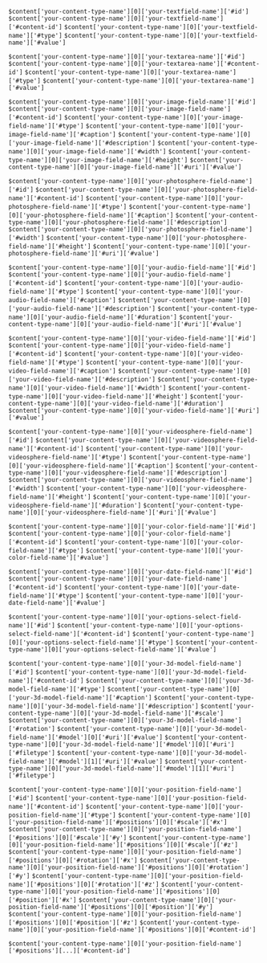 `$content['your-content-type-name'][0]['your-textfield-name']['#id']`
`$content['your-content-type-name'][0]['your-textfield-name']['#content-id']`
`$content['your-content-type-name'][0]['your-textfield-name']['#type']`
`$content['your-content-type-name'][0]['your-textfield-name']['#value']`

`$content['your-content-type-name'][0]['your-textarea-name']['#id']`
`$content['your-content-type-name'][0]['your-textarea-name']['#content-id']`
`$content['your-content-type-name'][0]['your-textarea-name']['#type']`
`$content['your-content-type-name'][0]['your-textarea-name']['#value']`

`$content['your-content-type-name'][0]['your-image-field-name']['#id']`
`$content['your-content-type-name'][0]['your-image-field-name']['#content-id']`
`$content['your-content-type-name'][0]['your-image-field-name']['#type']`
`$content['your-content-type-name'][0]['your-image-field-name']['#caption']`
`$content['your-content-type-name'][0]['your-image-field-name']['#description']`
`$content['your-content-type-name'][0]['your-image-field-name']['#width']`
`$content['your-content-type-name'][0]['your-image-field-name']['#height']`
`$content['your-content-type-name'][0]['your-image-field-name']['#uri']['#value']`

`$content['your-content-type-name'][0]['your-photosphere-field-name']['#id']`
`$content['your-content-type-name'][0]['your-photosphere-field-name']['#content-id']`
`$content['your-content-type-name'][0]['your-photosphere-field-name']['#type']`
`$content['your-content-type-name'][0]['your-photosphere-field-name']['#caption']`
`$content['your-content-type-name'][0]['your-photosphere-field-name']['#description']`
`$content['your-content-type-name'][0]['your-photosphere-field-name']['#width']`
`$content['your-content-type-name'][0]['your-photosphere-field-name']['#height']`
`$content['your-content-type-name'][0]['your-photosphere-field-name']['#uri']['#value']`

`$content['your-content-type-name'][0]['your-audio-field-name']['#id']`
`$content['your-content-type-name'][0]['your-audio-field-name']['#content-id']`
`$content['your-content-type-name'][0]['your-audio-field-name']['#type']`
`$content['your-content-type-name'][0]['your-audio-field-name']['#caption']`
`$content['your-content-type-name'][0]['your-audio-field-name']['#description']`
`$content['your-content-type-name'][0]['your-audio-field-name']['#duration']`
`$content['your-content-type-name'][0]['your-audio-field-name']['#uri']['#value']`

`$content['your-content-type-name'][0]['your-video-field-name']['#id']`
`$content['your-content-type-name'][0]['your-video-field-name']['#content-id']`
`$content['your-content-type-name'][0]['your-video-field-name']['#type']`
`$content['your-content-type-name'][0]['your-video-field-name']['#caption']`
`$content['your-content-type-name'][0]['your-video-field-name']['#description']`
`$content['your-content-type-name'][0]['your-video-field-name']['#width']`
`$content['your-content-type-name'][0]['your-video-field-name']['#height']`
`$content['your-content-type-name'][0]['your-video-field-name']['#duration']`
`$content['your-content-type-name'][0]['your-video-field-name']['#uri']['#value']`

`$content['your-content-type-name'][0]['your-videosphere-field-name']['#id']`
`$content['your-content-type-name'][0]['your-videosphere-field-name']['#content-id']`
`$content['your-content-type-name'][0]['your-videosphere-field-name']['#type']`
`$content['your-content-type-name'][0]['your-videosphere-field-name']['#caption']`
`$content['your-content-type-name'][0]['your-videosphere-field-name']['#description']`
`$content['your-content-type-name'][0]['your-videosphere-field-name']['#width']`
`$content['your-content-type-name'][0]['your-videosphere-field-name']['#height']`
`$content['your-content-type-name'][0]['your-videosphere-field-name']['#duration']`
`$content['your-content-type-name'][0]['your-videosphere-field-name']['#uri']['#value']`

`$content['your-content-type-name'][0]['your-color-field-name']['#id']`
`$content['your-content-type-name'][0]['your-color-field-name']['#content-id']`
`$content['your-content-type-name'][0]['your-color-field-name']['#type']`
`$content['your-content-type-name'][0]['your-color-field-name']['#value']`

`$content['your-content-type-name'][0]['your-date-field-name']['#id']`
`$content['your-content-type-name'][0]['your-date-field-name']['#content-id']`
`$content['your-content-type-name'][0]['your-date-field-name']['#type']`
`$content['your-content-type-name'][0]['your-date-field-name']['#value']`

`$content['your-content-type-name'][0]['your-options-select-field-name']['#id']`
`$content['your-content-type-name'][0]['your-options-select-field-name']['#content-id']`
`$content['your-content-type-name'][0]['your-options-select-field-name']['#type']`
`$content['your-content-type-name'][0]['your-options-select-field-name']['#value']`

`$content['your-content-type-name'][0]['your-3d-model-field-name']['#id']`
`$content['your-content-type-name'][0]['your-3d-model-field-name']['#content-id']`
`$content['your-content-type-name'][0]['your-3d-model-field-name']['#type']`
`$content['your-content-type-name'][0]['your-3d-model-field-name']['#caption']`
`$content['your-content-type-name'][0]['your-3d-model-field-name']['#description']`
`$content['your-content-type-name'][0]['your-3d-model-field-name']['#scale']`
`$content['your-content-type-name'][0]['your-3d-model-field-name']['#rotation']`
`$content['your-content-type-name'][0]['your-3d-model-field-name']['#model'][0]['#uri']['#value']`
`$content['your-content-type-name'][0]['your-3d-model-field-name']['#model'][0]['#uri']['#filetype']`
`$content['your-content-type-name'][0]['your-3d-model-field-name']['#model'][1]['#uri']['#value']`
`$content['your-content-type-name'][0]['your-3d-model-field-name']['#model'][1]['#uri']['#filetype']`

`$content['your-content-type-name'][0]['your-position-field-name']['#id']`
`$content['your-content-type-name'][0]['your-position-field-name']['#content-id']`
`$content['your-content-type-name'][0]['your-position-field-name']['#type']`
`$content['your-content-type-name'][0]['your-position-field-name']['#positions'][0]['#scale']['#x']`
`$content['your-content-type-name'][0]['your-position-field-name']['#positions'][0]['#scale']['#y']`
`$content['your-content-type-name'][0]['your-position-field-name']['#positions'][0]['#scale']['#z']`
`$content['your-content-type-name'][0]['your-position-field-name']['#positions'][0]['#rotation']['#x']`
`$content['your-content-type-name'][0]['your-position-field-name']['#positions'][0]['#rotation']['#y']`
`$content['your-content-type-name'][0]['your-position-field-name']['#positions'][0]['#rotation']['#z']`
`$content['your-content-type-name'][0]['your-position-field-name']['#positions'][0]['#position']['#x']`
`$content['your-content-type-name'][0]['your-position-field-name']['#positions'][0]['#position']['#y']`
`$content['your-content-type-name'][0]['your-position-field-name']['#positions'][0]['#position']['#z']`
`$content['your-content-type-name'][0]['your-position-field-name']['#positions'][0]['#content-id']`

`$content['your-content-type-name'][0]['your-position-field-name']['#positions'][...]['#content-id']`










